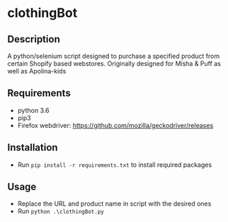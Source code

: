 # clothingBot

## Description
A python/selenium script designed to purchase a specified product from certain Shopify based webstores. Originally designed for Misha & Puff as well as Apolina-kids

## Requirements
- python 3.6
- pip3
- Firefox webdriver: https://github.com/mozilla/geckodriver/releases


## Installation
- Run `pip install -r requirements.txt` to install required packages


## Usage
- Replace the URL and product name in script with the desired ones
- Run `python .\clothingBot.py`

